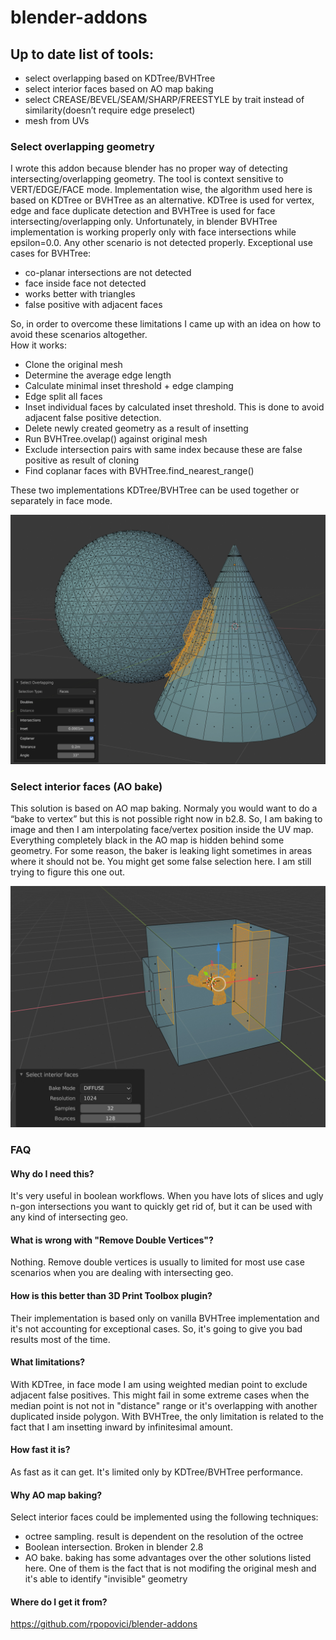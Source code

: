 # blender-addons

## Up to date list of tools:
- select overlapping based on KDTree/BVHTree
- select interior faces based on AO map baking
- select CREASE/BEVEL/SEAM/SHARP/FREESTYLE by trait instead of similarity(doesn’t require edge preselect)
- mesh from UVs

### Select overlapping geometry

I wrote this addon because blender has no proper way of detecting intersecting/overlapping geometry. The tool is context sensitive to VERT/EDGE/FACE mode.
Implementation wise, the algorithm used here is based on KDTree or BVHTree as an alternative. KDTree is used for vertex, edge and face duplicate detection and BVHTree is used for face intersecting/overlapping only.
Unfortunately, in blender BVHTree implementation is working properly only with face intersections while epsilon=0.0. Any other scenario is not detected properly.
Exceptional use cases for BVHTree:
- co-planar intersections are not detected
- face inside face not detected
- works better with triangles
- false positive with adjacent faces

So, in order to overcome these limitations I came up with an idea on how to avoid these scenarios altogether.<br>
How it works:
- Clone the original mesh
- Determine the average edge length
- Calculate minimal inset threshold + edge clamping
- Edge split all faces
- Inset individual faces by calculated inset threshold. This is done to avoid adjacent false positive detection.
- Delete newly created geometry as a result of insetting
- Run BVHTree.ovelap() against original mesh
- Exclude intersection pairs with same index because these are false positive as result of cloning
- Find coplanar faces with BVHTree.find_nearest_range()

These two implementations KDTree/BVHTree can be used together or separately in face mode.

![Screenshot](overlapping.jpeg)

### Select interior faces (AO bake)

This solution is based on AO map baking. Normaly you would want to do a “bake to vertex” but this is not possible right now in b2.8. So, I am baking to image and then I am interpolating face/vertex position inside the UV map. Everything completely black in the AO map is hidden behind some geometry.
For some reason, the baker is leaking light sometimes in areas where it should not be. You might get some false selection here. I am still trying to figure this one out.

![Screenshot](interior.jpeg)

### FAQ

#### Why do I need this?
It's very useful in boolean workflows. When you have lots of slices and ugly n-gon intersections you want to quickly get rid of, but it can be used with any kind of intersecting geo.

#### What is wrong with "Remove Double Vertices"?
Nothing. Remove double vertices is usually to limited for most use case scenarios when you are dealing with intersecting geo.

#### How is this better than 3D Print Toolbox plugin?
Their implementation is based only on vanilla BVHTree implementation and it's not accounting for exceptional cases. So, it's going to give you bad results most of the time.

#### What limitations?
With KDTree, in face mode I am using weighted median point to exclude adjacent false positives. This might fail in some extreme cases when the median point is not not in "distance" range or it's overlapping with another duplicated inside polygon.
With BVHTree, the only limitation is related to the fact that I am insetting inward by infinitesimal amount.

#### How fast it is?
As fast as it can get. It's limited only by KDTree/BVHTree performance.

#### Why AO map baking?
Select interior faces could be implemented using the following techniques:
- octree sampling. result is dependent on the resolution of the octree
- Boolean intersection. Broken in blender 2.8
- AO bake. baking has some advantages over the other solutions listed here. One of them is the fact that is not modifing the original mesh and it's able to identify "invisible" geometry

#### Where do I get it from?
https://github.com/rpopovici/blender-addons

